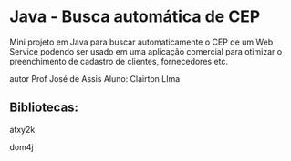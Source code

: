 # Java - Busca automática de CEP
Mini projeto em Java para buscar automaticamente o CEP de um Web Service podendo ser usado em uma aplicação comercial para otimizar o preenchimento de cadastro de clientes, fornecedores etc.

autor
 Prof José de Assis
 Aluno: Clairton LIma

## Bibliotecas:
atxy2k

dom4j
